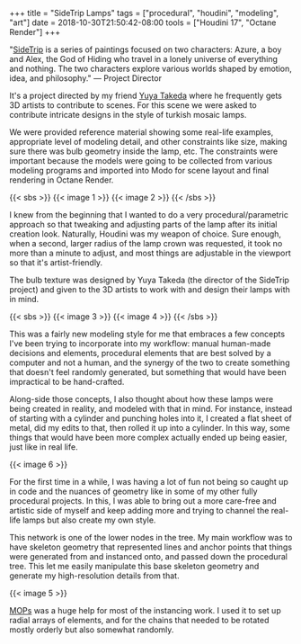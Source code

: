 +++
title = "SideTrip Lamps"
tags = ["procedural", "houdini", "modeling", "art"]
date = 2018-10-30T21:50:42-08:00
tools = ["Houdini 17", "Octane Render"]
+++

"[SideTrip](https://skybase.xyz/sidetrip) is a series of paintings focused on two characters: Azure, a boy and Alex, the God of Hiding who travel in a lonely universe of everything and nothing. The two characters explore various worlds shaped by emotion, idea, and philosophy." — Project Director

It's a project directed by my friend [Yuya Takeda](http://skybase.xyz) where he frequently gets 3D artists to contribute to scenes. For this scene we were asked to contribute intricate designs in the style of turkish mosaic lamps.

We were provided reference material showing some real-life examples, appropriate level of modeling detail, and other constraints like size, making sure there was bulb geometry inside the lamp, etc. The constraints were important because the models were going to be collected from various modeling programs and imported into Modo for scene layout and final rendering in Octane Render.

{{< sbs >}}
  {{< image 1 >}}
  {{< image 2 >}}
{{< /sbs >}}

I knew from the beginning that I wanted to do a very procedural/parametric approach so that tweaking and adjusting parts of the lamp after its initial creation look. Naturally, Houdini was my weapon of choice. Sure enough, when a second, larger radius of the lamp crown was requested, it took no more than a minute to adjust, and most things are adjustable in the viewport so that it's artist-friendly.

The bulb texture was designed by Yuya Takeda (the director of the SideTrip project) and given to the 3D artists to work with and design their lamps with in mind.

{{< sbs >}}
  {{< image 3 >}}
  {{< image 4 >}}
{{< /sbs >}}

This was a fairly new modeling style for me that embraces a few concepts I've been trying to incorporate into my workflow: manual human-made decisions and elements, procedural elements that are best solved by a computer and not a human, and the synergy of the two to create something that doesn't feel randomly generated, but something that would have been impractical to be hand-crafted.

Along-side those concepts, I also thought about how these lamps were being created in reality, and modeled with that in mind. For instance, instead of starting with a cylinder and punching holes into it, I created a flat sheet of metal, did my edits to that, then rolled it up into a cylinder. In this way, some things that would have been more complex actually ended up being easier, just like in real life.

{{< image 6 >}}

For the first time in a while, I was having a lot of fun not being so caught up in code and the nuances of geometry like in some of my other fully procedural projects. In this, I was able to bring out a more care-free and artistic side of myself and keep adding more and trying to channel the real-life lamps but also create my own style.

This network is one of the lower nodes in the tree. My main workflow was to have skeleton geometry that represented lines and anchor points that things were generated from and instanced onto, and passed down the procedural tree. This let me easily manipulate this base skeleton geometry and generate my high-resolution details from that.

{{< image 5 >}}

[MOPs](https://github.com/toadstorm/MOPS) was a huge help for most of the instancing work. I used it to set up radial arrays of elements, and for the chains that needed to be rotated mostly orderly but also somewhat randomly.
